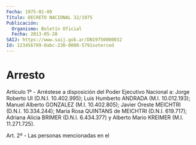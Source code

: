 ```yaml
---
Fecha: 1975-01-09
Título: DECRETO NACIONAL 32/1975
Publicación:
  Organismo: Boletín Oficial
  Fecha: 2013-05-20
SAIJ: https://www.saij.gob.ar/DN19750000032
Id: 123456789-0abc-230-0000-5791soterced
---
```

# Arresto

<a id="1"></a>
Artículo 1º - Arréstese a disposición del Poder Ejecutivo Nacional a: Jorge Roberto UI (D.N.I. 10.402.995); Luis Humberto ANDRADA (M.I. 10.012.193); Manuel Alberto GONZALEZ (M.I. 10.402.805); Javier Oreste MEICHTRI (D.N.I. 10.334.244); María Rosa QUINTANS de MEICHTRI (D.N.I. 619.717); Adriana Alicia BRIMER (D.N.I. 6.434.377) y Alberto Mario KREIMER (M.I. 11.271.725).

<a id="2"></a>
Art. 2º - Las personas mencionadas en el